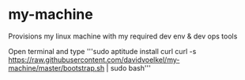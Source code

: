 # my-machine
Provisions my linux machine with my required dev env &amp; dev ops tools

Open terminal and type
'''sudo aptitude install curl
curl -s https://raw.githubusercontent.com/davidvoelkel/my-machine/master/bootstrap.sh | sudo bash'''
